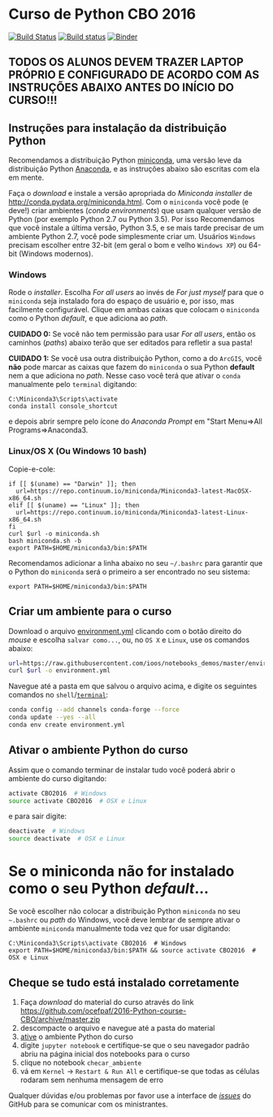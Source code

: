 # Curso de Python CBO 2016

[![Build Status](https://travis-ci.org/ocefpaf/2016-Python-course-CBO.svg?branch=master)](https://travis-ci.org/ocefpaf/2016-Python-course-CBO) [![Build status](https://ci.appveyor.com/api/projects/status/dokxy0ev3h7tmp60?svg=true)](https://ci.appveyor.com/project/ocefpaf/2016-python-course-cbo) [![Binder](http://mybinder.org/badge.svg)](http://mybinder.org:/repo/ocefpaf/2016-python-course-cbo)

## TODOS OS ALUNOS DEVEM TRAZER LAPTOP PRÓPRIO E CONFIGURADO DE ACORDO COM AS INSTRUÇÕES ABAIXO ANTES DO INÍCIO DO CURSO!!!

## Instruções para instalação da distribuição Python

Recomendamos a distribuição Python [miniconda](http://conda.pydata.org/miniconda.html),
uma versão leve da distribuição Python [Anaconda](https://store.continuum.io/cshop/anaconda/),
e as instruções abaixo são escritas com ela em mente.

Faça o *download* e instale a versão apropriada do *Miniconda installer* de http://conda.pydata.org/miniconda.html. Com o `miniconda` você pode (e deve!) criar ambientes (*conda environments*) que usam qualquer versão de Python (por exemplo Python 2.7 ou Python 3.5). Por isso Recomendamos que você instale a última versão, Python 3.5, e se mais tarde precisar de um ambiente Python 2.7, você pode simplesmente criar um. Usuários `Windows` precisam escolher entre 32-bit (em geral o bom e velho `Windows XP`) ou 64-bit (Windows modernos).

### Windows

Rode o *installer*. Escolha *For all users* ao invés de *For just myself* para que o `miniconda` seja instalado fora do espaço de usuário e,
por isso, mas facilmente configurável. Clique em ambas caixas que colocam o `miniconda` como o Python *default*,
e que adiciona ao *path*.

**CUIDADO 0:** Se você não tem permissão para usar *For all users*,
então os caminhos (*paths*) abaixo terão que ser editados para refletir a sua pasta!

**CUIDADO 1:** Se você usa outra distribuição Python, como a do `ArcGIS`,
você **não** pode marcar as caixas que fazem do `miniconda` o sua Python **default** nem a que adiciona no *path*.
Nesse caso você terá que ativar o `conda` manualmente pelo `terminal` digitando:

```
C:\Miniconda3\Scripts\activate
conda install console_shortcut
```

e depois abrir sempre pelo ícone do *Anaconda Prompt* em "Start Menu=>All Programs=>Anaconda3.

### Linux/OS X (Ou Windows 10 bash)

Copie-e-cole:

```shell
if [[ $(uname) == "Darwin" ]]; then
  url=https://repo.continuum.io/miniconda/Miniconda3-latest-MacOSX-x86_64.sh
elif [[ $(uname) == "Linux" ]]; then
  url=https://repo.continuum.io/miniconda/Miniconda3-latest-Linux-x86_64.sh
fi
curl $url -o miniconda.sh
bash miniconda.sh -b
export PATH=$HOME/miniconda3/bin:$PATH
```

Recomendamos adicionar a linha abaixo no seu `~/.bashrc` para garantir que o Python do `miniconda` será o primeiro a ser encontrado no seu sistema:

```
export PATH=$HOME/miniconda3/bin:$PATH
```

## Criar um ambiente para o curso

Download o arquivo [environment.yml](https://raw.githubusercontent.com/ioos/notebooks_demos/master/environment.yml) clicando com o botão direito do *mouse* e escolha `salvar como...`,
ou, no `OS X` e `Linux`, use os comandos abaixo:

```bash
url=https://raw.githubusercontent.com/ioos/notebooks_demos/master/environment.yml
curl $url -o environment.yml
```

Navegue até a pasta em que salvou o arquivo acima,
e digite os seguintes comandos no `shell`/[`terminal`](http://stackoverflow.com/questions/378319/windows-explorer-command-prompt-here/379804):

```bash
conda config --add channels conda-forge --force
conda update --yes --all
conda env create environment.yml
```

## Ativar o ambiente Python do curso

Assim que o comando terminar de instalar tudo você poderá abrir o ambiente do curso digitando:

```bash
activate CBO2016  # Windows
source activate CBO2016  # OSX e Linux
```

e para sair digite:

```bash
deactivate  # Windows
source deactivate  # OSX e Linux
```

# Se o miniconda não for instalado como o seu Python *default*...

Se você escolher não colocar a distribuição Python `miniconda` no seu `~.bashrc` ou *path* do Windows,
você deve lembrar de sempre ativar o ambiente `miniconda` manualmente toda vez que for usar digitando:

```
C:\Miniconda3\Scripts\activate CBO2016  # Windows
export PATH=$HOME/miniconda3/bin:$PATH && source activate CBO2016  # OSX e Linux
```

## Cheque se tudo está instalado corretamente

1. Faça *download* do material do curso através do link https://github.com/ocefpaf/2016-Python-course-CBO/archive/master.zip
2. descompacte o arquivo e navegue até a pasta do material
3. [ative](https://github.com/ocefpaf/2016-Python-course-CBO#ativar-o-ambiente-python-do-curso) o ambiente Python do curso
4. digite `jupyter notebook` e certifique-se que o seu navegador padrão abriu na página inicial dos notebooks para o curso
5. clique no notebook `checar_ambiente`
6. vá em `Kernel` &rarr; `Restart & Run All` e certifique-se que todas as células rodaram sem nenhuma mensagem de erro

Qualquer dúvidas e/ou problemas por favor use a interface de [*issues*](https://github.com/ocefpaf/2016-Python-course-CBO/issues) do GitHub para se comunicar com os ministrantes.
